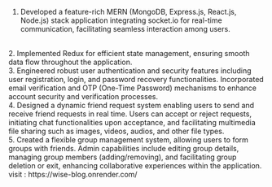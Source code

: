 
1. Developed a feature-rich MERN (MongoDB, Express.js, React.js, Node.js) stack application integrating socket.io for real-time communication, facilitating seamless interaction among users.
<br/>
2. Implemented Redux for efficient state management, ensuring smooth data flow throughout the application.
<br/>
3. Engineered robust user authentication and security features including user registration, login, and password recovery functionalities. Incorporated email verification and OTP (One-Time Password) mechanisms to enhance account security and verification processes.
<br/>
4. Designed a dynamic friend request system enabling users to send and receive friend requests in real time. Users can accept or reject requests, initiating chat functionalities upon acceptance, and facilitating multimedia file sharing such as images, videos, audios, and other file types.
<br/>
5. Created a flexible group management system, allowing users to form groups with friends. Admin capabilities include editing group details, managing group members (adding/removing), and facilitating group deletion or exit, enhancing collaborative experiences within the application.
<br/>
visit : https://wise-blog.onrender.com/
 
